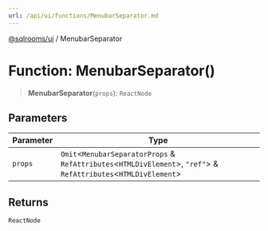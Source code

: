 ```yaml
---
url: /api/ui/functions/MenubarSeparator.md
---
```

[@sqlrooms/ui](../index.md) / MenubarSeparator

# Function: MenubarSeparator()

> **MenubarSeparator**(`props`): `ReactNode`

## Parameters

| Parameter | Type |
| ------ | ------ |
| `props` | `Omit`<`MenubarSeparatorProps` & `RefAttributes`<`HTMLDivElement`>, `"ref"`> & `RefAttributes`<`HTMLDivElement`> |

## Returns

`ReactNode`
